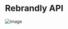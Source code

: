 # Rebrandly API

![image](https://github.com/robertgouveia/api-shorten-url/assets/15702439/983efe2d-242f-4dce-af0e-4c8827b17d4c)
